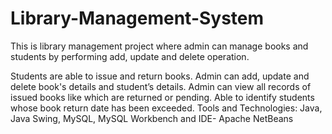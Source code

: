 # Library-Management-System
This is library management project where admin can manage books and students by performing add, update and delete operation.

Students are able to issue and return books.
Admin can add, update and delete book's details and student’s details.
Admin can view all records of issued books like which are returned or pending.
Able to identify students whose book return date has been exceeded.
Tools and Technologies:  Java, Java Swing, MySQL, MySQL Workbench and IDE- Apache NetBeans
